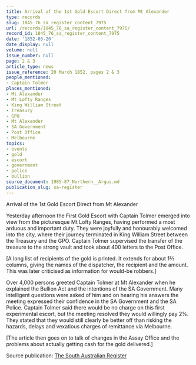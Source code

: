 ```yaml
---
title: Arrival of the 1st Gold Escort Direct from Mt Alexander
type: records
slug: 1845_76_sa_register_content_7975
url: /records/1845_76_sa_register_content_7975/
record_id: 1845_76_sa_register_content_7975
date: '1852-03-20'
date_display: null
volume: null
issue_number: null
page: 2 & 3
article_type: news
issue_reference: 20 March 1852, pages 2 & 3
people_mentioned:
- Captain Tolmer
places_mentioned:
- Mt Alexander
- Mt Lofty Ranges
- King William Street
- Treasury
- GPO
- Mt Alexander
- SA Government
- Post Office
- Melbourne
topics:
- events
- gold
- escort
- government
- police
- bullion
source_document: 1985-87_Northern__Argus.md
publication_slug: sa-register
---
```


Arrival of the 1st Gold Escort Direct from Mt Alexander

Yesterday afternoon the First Gold Escort with Captain Tolmer emerged into view from the picturesque Mt Lofty Ranges, having performed a most arduous and important duty.  They were joyfully and honourably welcomed into the city, where their journey terminated in King William Street between the Treasury and the GPO.  Captain Tolmer supervised the transfer of the treasure to the strong vault and took about 400 letters to the Post Office.

[A long list of recipients of the gold is printed.  It extends for about 1⅔ columns, giving the names of the dispatcher, the recipient and the amount.  This was later criticised as information for would-be robbers.]

Over 4,000 persons greeted Captain Tolmer at Mt Alexander when he explained the Bullion Act and the intentions of the SA Government.  Many intelligent questions were asked of him and on hearing his answers the meeting expressed their confidence in the SA Government and the SA Police.  Captain Tolmer said there would be no charge on this first experimental escort, but the meeting resolved they would willingly pay 2%.  They stated that they would still clearly be better off than risking the hazards, delays and vexatious charges of remittance via Melbourne.

[The article then goes on to talk of changes in the Assay Office and the problems about actually getting cash for the gold delivered.]

Source publication: [The South Australian Register](/publications/sa-register/)

